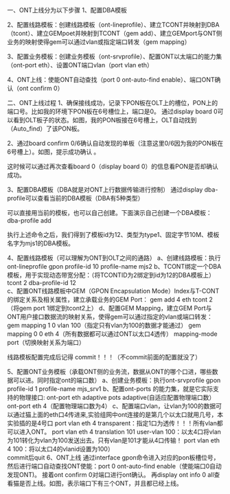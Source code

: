 一、ONT上线分为以下步骤
1、配置DBA模板

2、配置线路模板：创建线路模板（ont-lineprofile）、建立TCONT并映射到DBA（tcont）、建立GEMpoet并映射到TCONT（gem add）、建立GEMport与ONT侧业务的映射使得gem可以通过vlan或指定端口转发（gem mapping）

3、配置业务模板：创建业务模板（ont-srvprofile）、配置ONT以太端口的能力集（ont-port eth）、设置ONT端口vlan（port vlan eth）

4、ONT上线：使能ONT自动查找（port 0 ont-auto-find enable）、端口ONT确认（ont confirm 0）


二、ONT上线过程
1、确保接线成功，记录下PON板在OLT上的槽位，PON上的端口号。比如我的环境下PON板在6号槽位上，端口是0。
通过display board 0可以看到OLT板子的状态。如图，我的PON板接在6号槽上，OLT自动找到（Auto_find）了该PON板。
 
2、通过board confirm 0/6确认自动发现的单板（注意这里0/6因为我的PON板在6号槽上）。如图，提示成功确认 。

这时候可以通过再次查看board 0（display board 0）的信息看PON是否却确认成功。
 
3、配置DBA模板（DBA就是对ONT上行数据传输进行控制）
通过display dba-profile可以查看当前的DBA模板（DBA有5种类型）
 
可以直接用当前的模板，也可以自己创建。下面演示自己创建一个DBA模板：dba-profile add 
 
执行上述命令之后，我们得到了模板id为12、类型为type1、固定字节10M、模板名字为mjs1的DBA模板。
 
4、配置线路模板（可以理解为ONT到OLT之间的通路）
	a、创建线路模板：执行ont-lineprofile gpon profile-id 10 profile-name mjs2
	b、TCONT绑定一个DBA模板，用于实现动态带宽分配：（将TCONTID为2绑定到id为12的DBA模板上）
              tcont 2 dba-profile-id 12            
	c、配置ONT线路模板中GEM（GPON Encapsulation Mode）Index与T-CONT的绑定关系及相关属性，建立承载业务的GEM Port：
             gem add 4 eth tcont 2（将gem port 1绑定到tcont2上）
	d、配置GEM Mapping，建立GEM Port与ONT用户接口数据流的映射关系，使得gem可以通过指定的vlan或端口转发：
              gem mapping 1 0 vlan 100（指定只有vlan为100的数据才能通过）
              gem mapping 0 0 eth 4（所有数据都可以通过ONT以太口4透传）
              mapping-mode port（切换映射关系为端口） 

线路模板配置完成后记得  commit！！！（不commit前面的配置就没了）
 
5、配置ONT业务模板（承载ONT侧的业务流，数据从ONT的哪个口进，哪些数据可以进。同时指定ont的端口数）
	a、创建业务模板：执行ont-srvprofile gpon profile-id 1 profile-name mjs_srv1
 	b、配置ont-ports 的能力集，就是它实际支持的物理接口:
              ont-port eth adaptive pots adaptive(自适应配置物理端口数）
              ont-port eth 4（配置物理端口数为4）
	c、配置端口vlan，让vlan为100的数据可以通过猫上面的eth口4传进来,实验组网中ont连接的是第几个以太口就用几号，本实验插的是4号口
             port vlan eth 4 transparent：指定1口为透传！！！所有vlan都可以进入ONT。
             port vlan eth 4 translation 101 user-vlan 100：以太4口将vlan为101转化为vlan为100发送出去。只有vlan是101才能从4口传输！
             port vlan eth 4 100：将以太口4的vlanid设置为100）  
commit后quit
6、ONT上线
	通过interface gpon命令进入对应的pon板槽位号，然后进行端口自动查找ONT使能：port 0 ont-auto-find enable（使能端口0自动发现ONT)。
	接着ont confirm 0对端口进行ont确认。
再display ont info 0 all查看猫是否上线。如图，表示端口下有三个ONT，并且都已经上线。
 
